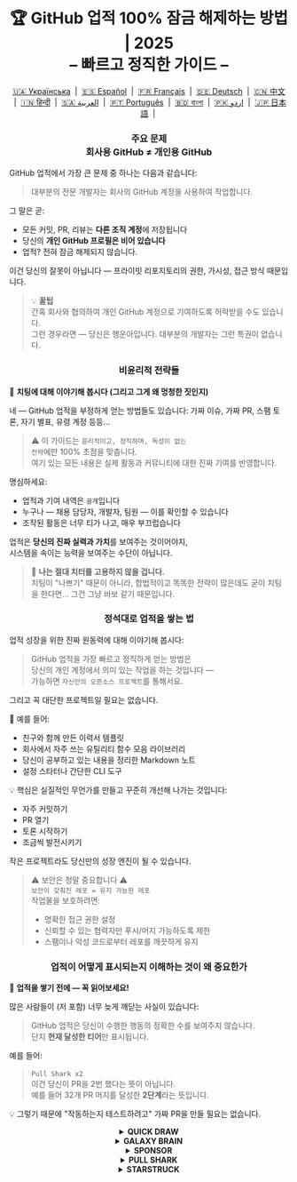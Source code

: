 <h1 align="center">
   🏆 GitHub 업적 100% 잠금 해제하는 방법 | 2025<br/>
   – 빠르고 정직한 가이드 –
</h1>

<div align="center">
  <a href="README_UA.md">🇺🇦 Українська</a> &nbsp;|&nbsp;
  <a href="README_ES.md">🇪🇸 Español</a> &nbsp;|&nbsp;
  <a href="README_FR.md">🇫🇷 Français</a> &nbsp;|&nbsp;
  <a href="README_DE.md">🇩🇪 Deutsch</a> &nbsp;|&nbsp;
  <a href="README_ZH.md">🇨🇳 中文</a> &nbsp;|&nbsp;
  <a href="README_HI.md">🇮🇳 हिन्दी</a> &nbsp;|&nbsp;
  <a href="README_AR.md">🇸🇦 العربية</a> &nbsp;|&nbsp;
  <a href="README_PT.md">🇵🇹 Português</a> &nbsp;|&nbsp;
  <a href="README_BN.md">🇧🇩 বাংলা</a> &nbsp;|&nbsp;
  <a href="README_UR.md">🇵🇰 اردو</a> &nbsp;|&nbsp;
  <a href="README_JP.md">🇯🇵 日本語</a> &nbsp;|&nbsp;
</div>

<h3 align="center">
   주요 문제<br/>
   회사용 GitHub ≠ 개인용 GitHub
</h3>

GitHub 업적에서 가장 큰 문제 중 하나는 다음과 같습니다:

> 대부분의 전문 개발자는 회사의 GitHub 계정을 사용하여 작업합니다.

그 말은 곧:
- 모든 커밋, PR, 리뷰는 **다른 조직 계정**에 저장됩니다
- 당신의 **개인 GitHub 프로필은 비어 있습니다**
- 업적? 전혀 잠금 해제되지 않습니다.

이건 당신의 잘못이 아닙니다 — 프라이빗 리포지토리의 권한, 가시성, 접근 방식 때문입니다.

> 💡 **꿀팁**  
> 간혹 회사와 협의하여 개인 GitHub 계정으로 기여하도록 허락받을 수도 있습니다.  
> 그런 경우라면 — 당신은 행운아입니다. 대부분의 개발자는 그런 특권이 없습니다.

<h3 align="center">비윤리적 전략들</h3>

🚫 <b>치팅에 대해 이야기해 봅시다 (그리고 그게 왜 멍청한 짓인지)</b>

네 — GitHub 업적을 부정하게 얻는 방법들도 있습니다: 가짜 이슈, 가짜 PR, 스팸 토론, 자기 별표, 유령 계정 등등…

> ⚠️ 이 가이드는 <code>윤리적이고, 정직하며, 독성이 없는 전략</code>에만 100% 초점을 맞춥니다.  
> 여기 있는 모든 내용은 실제 활동과 커뮤니티에 대한 진짜 기여를 반영합니다.

명심하세요:
- 업적과 기여 내역은 <code>공개</code>입니다
- 누구나 — 채용 담당자, 개발자, 팀원 — 이를 확인할 수 있습니다
- 조작된 활동은 너무 티가 나고, 매우 부끄럽습니다

업적은 <strong>당신의 진짜 실력과 가치</strong>를 보여주는 것이어야지,  
시스템을 속이는 능력을 보여주는 수단이 아닙니다.

> 💬 <strong>나는 절대 치터를 고용하지 않을 겁니다.</strong><br>
> 치팅이 "나쁘기" 때문이 아니라, 합법적이고 똑똑한 전략이 많은데도 굳이 치팅을 한다면… 그건 그냥 바보 같기 때문입니다.

<h3 align="center">정석대로 업적을 쌓는 법</h3>

업적 성장을 위한 진짜 원동력에 대해 이야기해 봅시다:

> GitHub 업적을 가장 빠르고 정직하게 얻는 방법은  
> 당신의 개인 계정에서 의미 있는 작업을 하는 것입니다 —  
> 가능하면 <code>자신만의 오픈소스 프로젝트</code>를 통해서요.

그리고 꼭 대단한 프로젝트일 필요는 없습니다.

🎯 예를 들어:
- 친구와 함께 만든 이력서 템플릿
- 회사에서 자주 쓰는 유틸리티 함수 모음 라이브러리
- 당신이 공부하고 있는 내용을 정리한 Markdown 노트
- 설정 스타터나 간단한 CLI 도구

💡 핵심은 실질적인 무언가를 만들고 꾸준히 개선해 나가는 것입니다:
* 자주 커밋하기
* PR 열기
* 토론 시작하기
* 조금씩 발전시키기

작은 프로젝트라도 당신만의 성장 엔진이 될 수 있습니다.

> ⚠️ 보안은 정말 중요합니다 ⚠️  
> <code>보안이 갖춰진 레포 = 유지 가능한 레포</code>  
> 작업물을 보호하려면:
> * 명확한 접근 권한 설정
> * 신뢰할 수 있는 협력자만 푸시/머지 가능하도록 제한
> * 스팸이나 악성 코드로부터 레포를 깨끗하게 유지

<h3 align="center">업적이 어떻게 표시되는지 이해하는 것이 왜 중요한가</h3>

🧠 <b>업적을 쌓기 전에 — 꼭 읽어보세요!</b>

많은 사람들이 (저 포함) 너무 늦게 깨닫는 사실이 있습니다:

> GitHub 업적은 당신이 수행한 행동의 정확한 수를 보여주지 않습니다.  
> 단지 <strong>현재 달성한 티어</strong>만 표시됩니다.

예를 들어:

> <code>Pull Shark x2</code>  
> 이건 당신이 PR을 2번 했다는 뜻이 아닙니다.  
> 예를 들어 32개 PR 머지를 달성한 **2단계**라는 뜻입니다.

💡 그렇기 때문에 "작동하는지 테스트하려고" 가짜 PR을 만들 필요는 없습니다.

<details>
    <summary align="center"><b>QUICK DRAW</b></summary>
<blockquote>이슈 또는 PR을 만든 후 5분 이내에 닫기</blockquote>
<div align="center">
    <img src="../badges/quick-draw.png" alt="QuickDraw" width="140">
</div>

솔직히 말해서 — 이건 업적이라기보단 밈에 가깝습니다 😅  
너무 쉽게 얻을 수 있어서 큰 의미는 없지만… 어쨌든 프로필에 뜨는 배지니까요!

<ol>
    <li>Pull Request를 생성하세요</li>
    <li>즉시 닫으세요</li>
</ol>

<blockquote>
   <b>⚠️ 가짜 PR을 만들 필요는 없습니다 ⚠️</b><br/>
   실제 작업 중인 PR을 닫았다가 다시 열어도 카운트됩니다.
</blockquote>
</details>

<details>
    <summary align="center"><b>GALAXY BRAIN</b></summary>
<blockquote>GitHub Discussion에서 당신의 댓글이 ‘채택된 답변’으로 표시되면 획득</blockquote>
<div align="center">
    <img src="../badges/galaxy-brain.png" alt="Galaxy Brain">
</div>

Galaxy Brain은 Discussions에서 <strong>진짜 도움이 되는 답변</strong>을 제공한 사람에게 주어집니다.  
질문 작성자가 당신의 댓글을 채택하면 이 배지를 받을 수 있습니다.

이 업적은 자신의 오픈소스 리포지토리에서 충분히 정당하게 달성할 수 있습니다.  
그뿐만 아니라 팀 전체에 <strong>매우 유용한 실천</strong>이기도 하죠.

이 과정을 통해 배우게 되는 것들:
<ul>
    <li>구조화되고 접근하기 쉬운 커뮤니케이션 유지</li>
    <li>중요한 프로젝트 의사결정에 대한 명확한 기준 저장</li>
    <li>팀원 전체가 핵심 논의에 대해 이해하고 함께할 수 있도록 정렬</li>
</ul>

🚀 휴스턴, 문제가 생겼습니다! 🚀  
답변이 정말 괜찮아도 채택되지 않는 경우가 많습니다.  
리마인더는 무시당하고, 그냥 씹히게 되죠. 현실은 냉정합니다.

그래서 낯선 사람들에게 기대기보다는 이렇게 해보세요:
> **통제 가능한 환경에서 Galaxy Brain 업적을 달성하자**
* 친구 또는 동료와 팀을 이루세요
* 실제 질문에 답변하세요
* 답변이 도움이 되었다면 채택 요청하세요

`🧩 전략 1: 친구의 문제를 해결하자`

<ol>
    <li>자신의 기술 스택과 관련된 공개 리포를 찾기</li>
    <li>Discussions 기능이 활성화되어 있는지 확인하기</li>
    <li>친구/동료가 궁금한 내용을 질문하면 도움 주기</li>
    <li>문제가 해결되었으면 아래처럼 행동하세요:
         <ul>
            <li>질문 요약을 제공하고 친구에게 Discussion을 열어달라고 요청</li>
            <li>당신이 그 Discussion에 답변을 작성</li>
            <li>친구에게 당신의 댓글을 채택해달라고 요청</li>
         </ul>
    </li>
</ol>

✅ 이 전략은 정직하고 유익하며, 커뮤니티에 남을 수 있는 좋은 자료를 만들어냅니다.

`🛠️ 전략 2: 내 리포에서 Discussions 사용하기`

당신이 오픈소스 프로젝트를 운영 중이라면,  
<code>중요한 논의를 GitHub Discussions로 옮기세요</code>.

1. 리포 설정에서 Discussions 기능을 켜기
2. 결정이나 기능에 대한 토론이 필요할 때 공개 스레드 시작
3. 팀이 판단하기 쉬운 명확하고 건설적인 답변 작성
4. 다른 사람이 Discussion을 만들었다면,  
   그 사람에게 당신의 답변을 채택해달라고 요청 가능

✅ 이 전략은 다음을 가능하게 합니다:
- 결정 과정을 투명하게 문서화
- 리더십과 주도성 보여주기
- 팀 전체의 이해도를 맞추기
- 그리고 물론… 배지도 획득 가능!
</details>

<details>
    <summary align="center"><b>SPONSOR</b></summary>
<blockquote>🐺 위쳐에게 동전을 던져라</blockquote>
<div align="center">
    <img src="../badges/sponsor.png" alt="Sponsor" width="140">
</div>

GitHub Sponsors를 통해 오픈소스 개발자나 프로젝트를 금전적으로 후원하세요.

<div align="center">
   <br/>
   이 배지를 얻으려면, 어떤 오픈소스 프로젝트에든 기부하면 됩니다.<br/>
   매일 사용하는 도구일 수도 있고,<br/>
   한때 당신의 주말을 구해준 저장소일 수도 있습니다.<br/>
   혹은 당신이 진심으로 존경하는 개발자일 수도 있죠.<br/>
   <br/>
</div>

💡 작은 금액이라도 큰 영향을 미칠 수 있습니다.  
감사와 존중을 보여주는 행위이며, 오픈소스 정신을 지속시키는 힘이 됩니다.

> ❤️ 이 가이드가 도움이 되었다면, 이 저장소를 `스폰서` 해주세요.  
> 이는 노력에 “감사합니다”를 전하는 최고의 방법입니다.
</details>

<details>
    <summary align="center"><b>PULL SHARK</b></summary>
<blockquote>당신의 PR이 다른 사람에 의해 머지되도록 하세요.</blockquote>
<div align="center">
    <img src="../badges/pull-shark.png" alt="Pull Shark">
</div>

가장 쉬운 시작은 자신만의 오픈소스 프로젝트에서 작업하는 것입니다 —  
앞서 언급했듯, 실제로 유용한 PR을 만들고, 동료에게 리뷰와 머지를 요청하세요.

⭐ 이 업적은 GitHub에서 가장 <strong>기술을 향상시켜주는 업적</strong>입니다.  
깨끗하고, 테스트 가능하며, 리뷰하기 쉬운 코드를 쓰도록 유도해줍니다.

> 💡 **핵심 팁 0: 작고 단위가 명확한 PR 작성하기**  
많은 초보자들이 “거대 PR”의 함정에 빠집니다.  
모든 내용을 한 번에 몰아넣은 거대한 PR을 만드는 것이죠.  
하지만 Pull Shark를 제대로 달성하고, 개발자로 성장하려면  
<code>잘 정의되고, 읽기 쉬우며, 테스트와 리뷰가 쉬운 작은 PR</code>을 작성하는 법을 배워야 합니다.  
이건 단순한 배지가 아니라 <strong>전문 개발자들의 기본 습관</strong>입니다.

> 🤝 **핵심 팁 1: “Pair Extraordinaire”도 함께 진행하기**  
> 동료와 짝을 이루어 함께 코드 작성 및 리뷰를 진행하세요.  
> `Co-authored-by:` 태그를 사용해 공동 작업임을 명확히 하면,  
> 두 개의 업적을 동시에 달성할 수 있습니다 — 똑똑한 선택이죠!

> 🎯 **핵심 팁 2: YOLO를 양보하세요**  
> 아주 작고 안전한 PR을 만들었을 때,  
> 동료에게 <em>리뷰 없이</em> 머지하도록 기회를 주면  
> 그들은 YOLO 배지를 얻을 수 있습니다.  
> 당신은 가치를 제공하고, 그들은 업적을 얻습니다. <code>Win-Win</code>입니다!
</details>

<details>
    <summary align="center"><b>STARSTRUCK</b></summary>
<blockquote>많은 별을 받은 저장소를 만드세요.</blockquote>
<div align="center">
    <img src="../badges/starstruck.png" alt="Starstruck">
</div>

이 업적은 GitHub에서 가장 어렵고, 가장 존경받는 업적 중 하나입니다.  
당신의 커뮤니티에 대한 영향력을 보여주며, 단순 반복 작업으로는 얻을 수 없습니다.  
채용 담당자나 개발자들이 이 업적을 진지하게 받아들입니다.

이 업적에는 비밀 레시피나 지름길이 없습니다 —  
커뮤니티가 직면한 진짜 문제를 찾아 해결하는 것이 유일한 길입니다.

🎯 다음 두 가지 현실적인 경로가 있습니다:

<ol>
    <li><strong>소프트웨어 제품을 개발하기</strong><br>
        솔직히 말해, 이는 탁월한 기술력과  
        문제를 식별할 수 있는 몇 년의 경험이 필요합니다.  
        첫 리포로는 조금 어렵겠죠.
    </li>
    <li><strong>실질적인 자료를 제공하는 저장소 만들기</strong><br>
        예: 잘 정리된 가이드, 유용한 설정 템플릿, 간단한 CLI 툴,  
        또는 툴 목록을 정리한 awesome list 등
    </li>
</ol>

<blockquote><strong>⭐ “별” 버튼을 눌러주세요, 친구! ⭐</strong><br>
이 저장소는 커뮤니티를 위한 자료의 훌륭한 예입니다.  
이 가이드가 도움이 되었다면, 별을 하나 남겨주세요 🫡
</blockquote>

---

### 🧠 “별 받을 만한 아이디어”는 어디서 찾을까?

문제에서 출발하세요. 불편함에 집중하세요. 다음을 참고하세요:

1. **Google 자동완성** — 사람들이 무엇을 검색하는지 보기  
   `"github how to..."`, `"vite storybook setup..."` 등

2. **좋아하는 프레임워크의 Issues 및 Discussions**  
   누군가가 특정 기능이나 해결책을 요청하고,  
   그 글이 많은 👍을 받았다면 — 그것은 진짜 필요입니다.

3. **불만을 경청하세요** — 누군가가 말할 때  
   *“이건 정말 짜증나”*, *“이런 게 있었으면 좋겠는데…”*  
   — 이건 신호입니다.

그다음은 간단합니다: **해결책을 제공하세요**  
정돈된 리포로 만들고, 명확한 README를 작성해서 공유하면 됩니다.
</details>
